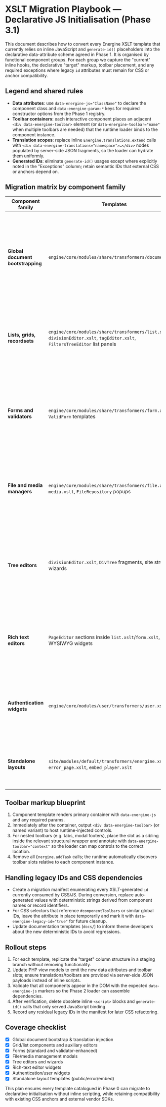 # XSLT Migration Playbook — Declarative JS Initialisation (Phase 3.1)

This document describes how to convert every Energine XSLT template that currently relies on inline JavaScript and `generate-id()` placeholders into the declarative data-attribute scheme agreed in Phase 1. It is organised by functional component groups. For each group we capture the "current" inline hooks, the declarative "target" markup, toolbar placement, and any required exceptions where legacy `id` attributes must remain for CSS or anchor compatibility.

## Legend and shared rules
- **Data attributes**: use `data-energine-js="ClassName"` to declare the component class and `data-energine-param-*` keys for required constructor options from the Phase 1 registry.
- **Toolbar containers**: each interactive component places an adjacent `<div data-energine-toolbar>` element (or `data-energine-toolbar="name"` when multiple toolbars are needed) that the runtime loader binds to the component instance.
- **Translation scopes**: replace inline `Energine.translations.extend` calls with `<div data-energine-translations="namespace">…</div>` nodes populated by server-side JSON fragments, so the loader can hydrate them uniformly.
- **Generated IDs**: eliminate `generate-id()` usages except where explicitly noted in the "Exceptions" column; retain semantic IDs that external CSS or anchors depend on.

## Migration matrix by component family

| Component family | Templates | Current inline hooks | Target declarative markup | Toolbar strategy | Exceptions |
| --- | --- | --- | --- | --- | --- |
| **Global document bootstrapping** | `engine/core/modules/share/transformers/document.xslt` | Inline `Object.assign(Energine, …)`, `Energine.addTask` queue, `DOMContentLoaded` listener, translation injection scripts. | Move runtime config into `<meta data-energine-config>` or JSON blob inside a hidden `<script type="application/json" data-energine-config>`; expose component placeholders with `data-energine-js` directly in rendered markup; trigger loader via a single `<script data-energine-autostart>` that the new runtime ships. | Global toolbar registry becomes a data attribute on each component container; document template only wraps shared toolbars via `<div data-energine-toolbar-portal>`. | Keep existing IDs for legacy CSS hooks like `#componentToolbars` until CSS can migrate; mark as temporary in rollout notes. |
| **Lists, grids, recordsets** | `engine/core/modules/share/transformers/list.xslt`, `divisionEditor.xslt`, `tagEditor.xslt`, `FiltersTreeEditor` list panels | Inline translation extension and `Energine.addTask` for `Grid`/`GridManager`; containers built from `generate-id(.)`. | Wrap each grid root with `<section data-energine-js="GridManager" data-energine-param-component="{component/@name}" …>`; reuse stable structural classes instead of generated IDs; embed translations as `<div data-energine-translations>` children. | Insert `<div data-energine-toolbar="grid">` adjacent to each grid; additional contextual toolbars (filters/tree) get named slots like `data-energine-toolbar="tree"`. | Retain explicit `id` on tab anchors that are referenced in CSS (`#tab-grid`, `#tab-tree`). Document each case so runtime can map them without `generate-id()`. |
| **Forms and validators** | `engine/core/modules/share/transformers/form.xslt`, `ValidForm` templates | Inline CodeMirror includes; form wrappers rely on `generate-id()`; toolbars scheduled via `Energine.addTask`. | Assign `<form data-energine-js="Form" data-energine-param-id="{component/@id}" …>` and mirror upload widgets with nested `data-energine-js="FormUploader"`; load CodeMirror declaratively by flagging `<form data-energine-param-codemirror="1">`. | Dedicated `<div data-energine-toolbar="form">` placed immediately before the form footer; sub-forms (tabs) expose nested toolbar slots if required. | Keep form `id` attributes that double as `for` targets for `<label>`s; where `generate-id()` produced `form-XXXX`, replace with deterministic `id` derived from component key (e.g. `form-{component/@id}`). |
| **File and media managers** | `engine/core/modules/share/transformers/file.xslt`, `media.xslt`, `FileRepository` popups | Inline `Energine.addTask` to instantiate `ImageManager`, `AttachmentEditor`, or `Player`; player templates call `new Player(generate-id())`. | Mark modal containers with `data-energine-js` per class (`ImageManager`, `FileRepository`, `Player`); supply file identifiers via `data-energine-param-resource`, etc.; media players place playback config in `data-energine-param-*` attributes read by the runtime. | Use `<div data-energine-toolbar="modal">` within modal header/footer; file chooser lists expose a secondary toolbar slot `data-energine-toolbar="files"`. | Preserve `id="player"` or other targets consumed by external scripts (JWPlayer embed API). Replace other generated IDs with class-based selectors. |
| **Tree editors** | `divisionEditor.xslt`, `DivTree` fragments, site structure wizards | Inline `Energine.translations.extend`, manual JS scheduling for `DivManager`, `DivSidebar`, `DivTree`; heavy reliance on generated IDs for panes. | For each pane container, emit `<div data-energine-js="DivManager" data-energine-param-tree="…">`; sidebars declare `data-energine-js="DivSidebar"` with shared `data-energine-param-manager` keys to link instances. Use deterministic IDs derived from division IDs where anchors required. | Provide `<aside data-energine-toolbar="tree">` for structural actions and `<div data-energine-toolbar="sidebar">` for contextual controls. | Maintain anchor IDs used by deep links (e.g. `#div-tree`) but document them so PHP renderer can precompute instead of `generate-id()`. |
| **Rich text editors** | `PageEditor` sections inside `list.xslt`/`form.xslt`, WYSIWYG widgets | Inline CKEditor initialisation via `Energine.addTask`; script loader resolves dependencies at runtime. | Set `<textarea data-energine-js="PageEditor" data-energine-param-toolbar="{toolbarType}">`; supply configuration via additional `data-energine-param-*` keys rather than inline `CKEDITOR.replace`. | Editor toolbars live inside `<div data-energine-toolbar="editor">` nested near the textarea; shared translation data flows through `data-energine-translations`. | No exceptions; CKEditor instances do not require static IDs when using declarative loader. |
| **Authentication widgets** | `engine/core/modules/user/transformers/user.xslt` | Inline FB/VK helper scripts (`FBL.set`, `VKI.set`) plus manual event wiring. | Introduce `<div data-energine-js="UserManager" …>` with params for enabled providers; external SDK URLs queued by PHP loader per component. Replace inline provider setup with `data-energine-param-provider-*` attributes. | Toolbars generally not used; when present, expose `<div data-energine-toolbar="auth">`. | Preserve `id="vk_auth"` and similar anchors if CSS/SDK expect them; migrate to deterministic IDs where possible. |
| **Standalone layouts** | `site/modules/default/transformers/energine.xslt`, `error_page.xslt`, `embed_player.xslt` | Ad-hoc `<script>` tags (Bootstrap, SweetAlert, Mootools) and inline initialisers. | Convert vendor includes into PHP-side loader entries flagged by layout component; markup only references declarative component roots (e.g. `<div data-energine-js="SiteLayout">`). | Layout-level toolbars handled via shared portal `data-energine-toolbar-portal`. | Allow `id="player-container"` etc. when third-party widgets demand them. |

## Toolbar markup blueprint
1. Component template renders primary container with `data-energine-js` and any required params.
2. Immediately after the container, output `<div data-energine-toolbar>` (or named variant) to host runtime-injected controls.
3. For nested toolbars (e.g. tabs, modal footers), place the slot as a sibling inside the relevant structural wrapper and annotate with `data-energine-toolbar="context"` so the loader can map controls to the correct location.
4. Remove all `Energine.addTask` calls; the runtime automatically discovers toolbar slots relative to each component instance.

## Handling legacy IDs and CSS dependencies
- Create a migration manifest enumerating every XSLT-generated `id` currently consumed by CSS/JS. During conversion, replace auto-generated values with deterministic strings derived from component names or record identifiers.
- For CSS selectors that reference `#componentToolbars` or similar global IDs, leave the attribute in place temporarily and mark it with `data-energine-legacy-id="true"` for future cleanup.
- Update documentation templates (`docs/`) to inform theme developers about the new deterministic IDs to avoid regressions.

## Rollout steps
1. For each template, replicate the "target" column structure in a staging branch without removing functionality.
2. Update PHP view models to emit the new data attributes and toolbar slots; ensure translations/toolbars are provided via server-side JSON payloads instead of inline scripts.
3. Validate that all components appear in the DOM with the expected `data-energine-js` markers so the Phase 2 loader can assemble dependencies.
4. After verification, delete obsolete inline `<script>` blocks and `generate-id()` calls that only served JavaScript binding.
5. Record any residual legacy IDs in the manifest for later CSS refactoring.

## Coverage checklist
- [x] Global document bootstrap & translation injection
- [x] Grid/list components and auxiliary editors
- [x] Forms (standard and validator-enhanced)
- [x] File/media management modals
- [x] Tree editors and wizards
- [x] Rich-text editor widgets
- [x] Authentication/user widgets
- [x] Standalone layout templates (public/error/embed)

This plan ensures every template catalogued in Phase 0 can migrate to declarative initialisation without inline scripting, while retaining compatibility with existing CSS anchors and external vendor SDKs.
